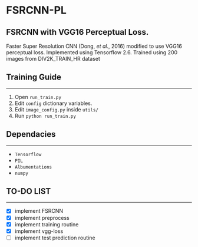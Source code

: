 # FSRCNN-PL
FSRCNN with VGG16 Perceptual Loss.
---
Faster Super Resolution CNN  (Dong, *et al*., 2016) modified to
use VGG16 perceptual loss.
Implemented using Tensorflow 2.6. Trained using 200 images from DIV2K_TRAIN_HR dataset

## Training Guide
---
1. Open ```run_train.py```
2. Edit ```config``` dictionary variables.
3. Edit ```image_config.py``` inside ```utils/```
4. Run ```python run_train.py```

## Dependacies
---
* ```Tensorflow```
* ```PIL```
* ```Albumentations```
* ```numpy```

## TO-DO LIST
---
- [x] implement FSRCNN 
- [x] implement preprocess 
- [x] implement training routine 
- [x] implement vgg-loss 
- [ ] implement test prediction routine